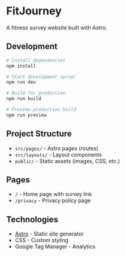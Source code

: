 # FitJourney

A fitness survey website built with Astro.

## Development

```bash
# Install dependencies
npm install

# Start development server
npm run dev

# Build for production
npm run build

# Preview production build
npm run preview
```

## Project Structure

- `src/pages/` - Astro pages (routes)
- `src/layouts/` - Layout components
- `public/` - Static assets (images, CSS, etc.)

## Pages

- `/` - Home page with survey link
- `/privacy` - Privacy policy page

## Technologies

- [Astro](https://astro.build/) - Static site generator
- CSS - Custom styling
- Google Tag Manager - Analytics
